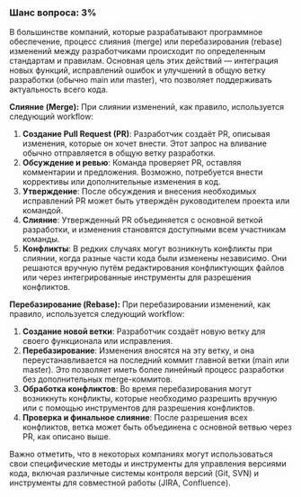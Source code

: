 ### Шанс вопроса: 3%

В большинстве компаний, которые разрабатывают программное обеспечение, процесс слияния (merge) или перебазирования (rebase) изменений между разработчиками происходит по определенным стандартам и правилам. Основная цель этих действий — интеграция новых функций, исправлений ошибок и улучшений в общую ветку разработки (обычно main или master), что позволяет поддерживать актуальность всего кода.

**Слияние (Merge):**
При слиянии изменений, как правило, используется следующий workflow:
1. **Создание Pull Request (PR)**: Разработчик создаёт PR, описывая изменения, которые он хочет внести. Этот запрос на вливание обычно отправляется в общую ветку разработки.
2. **Обсуждение и ревью**: Команда проверяет PR, оставляя комментарии и предложения. Возможно, потребуется внести коррективы или дополнительные изменения в код.
3. **Утверждение**: После обсуждения и внесения необходимых исправлений PR может быть утверждён руководителем проекта или командой.
4. **Слияние**: Утвержденный PR объединяется с основной веткой разработки, и изменения становятся доступными всем участникам команды.
5. **Конфликты**: В редких случаях могут возникнуть конфликты при слиянии, когда разные части кода были изменены независимо. Они решаются вручную путём редактирования конфликтующих файлов или через интегрированные инструменты для разрешения конфликтов.

**Перебазирование (Rebase):**
При перебазировании изменений, как правило, используется следующий workflow:
1. **Создание новой ветки**: Разработчик создаёт новую ветку для своего функционала или исправления.
2. **Перебазирование**: Изменения вносятся на эту ветку, и она переустанавливается на последний коммит главной ветки (main или master). Это позволяет иметь более линейный процесс разработки без дополнительных merge-коммитов.
3. **Обработка конфликтов**: Во время перебазирования могут возникнуть конфликты, которые необходимо разрешить вручную или с помощью инструментов для разрешения конфликтов.
4. **Проверка и финальное слияние**: После разрешения всех конфликтов, ветка может быть объединена с основной ветвью через PR, как описано выше.

Важно отметить, что в некоторых компаниях могут использоваться свои специфические методы и инструменты для управления версиями кода, включая различные системы контроля версий (Git, SVN) и инструменты для совместной работы (JIRA, Confluence).